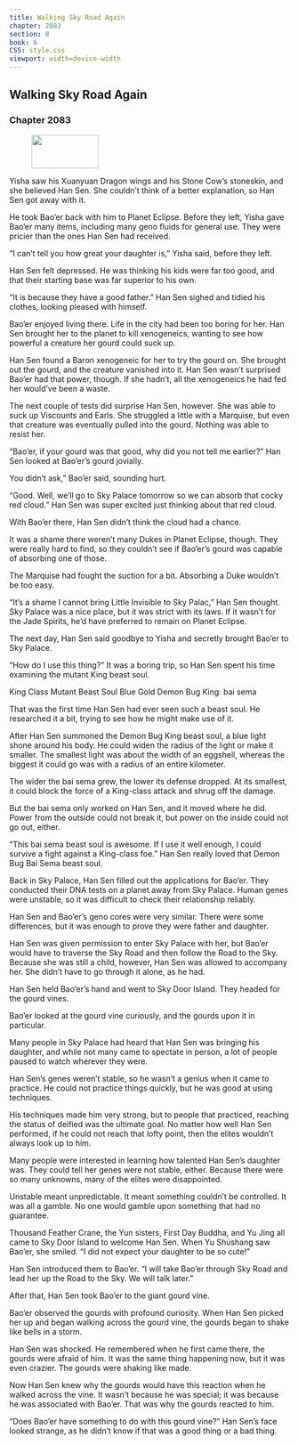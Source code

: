 ```yaml
---
title: Walking Sky Road Again
chapter: 2083
section: 8
book: 6
CSS: style.css
viewport: width=device-width
---
```


## Walking Sky Road Again

### Chapter 2083

<figure>
	<img src="../Images/gem.gif" alt="" id="gem" width="120" height="60" />
</figure>

Yisha saw his Xuanyuan Dragon wings and his Stone Cow’s stoneskin, and she believed Han Sen. She couldn’t think of a better explanation, so Han Sen got away with it.

He took Bao’er back with him to Planet Eclipse. Before they left, Yisha gave Bao’er many items, including many geno fluids for general use. They were pricier than the ones Han Sen had received.

“I can’t tell you how great your daughter is,” Yisha said, before they left.

Han Sen felt depressed. He was thinking his kids were far too good, and that their starting base was far superior to his own.

“It is because they have a good father.” Han Sen sighed and tidied his clothes, looking pleased with himself.

Bao’er enjoyed living there. Life in the city had been too boring for her. Han Sen brought her to the planet to kill xenogeneics, wanting to see how powerful a creature her gourd could suck up.

Han Sen found a Baron xenogeneic for her to try the gourd on. She brought out the gourd, and the creature vanished into it. Han Sen wasn’t surprised Bao’er had that power, though. If she hadn’t, all the xenogeneics he had fed her would’ve been a waste.

The next couple of tests did surprise Han Sen, however. She was able to suck up Viscounts and Earls. She struggled a little with a Marquise, but even that creature was eventually pulled into the gourd. Nothing was able to resist her.

“Bao’er, if your gourd was that good, why did you not tell me earlier?” Han Sen looked at Bao’er’s gourd jovially.

You didn’t ask,” Bao’er said, sounding hurt.

“Good. Well, we’ll go to Sky Palace tomorrow so we can absorb that cocky red cloud.” Han Sen was super excited just thinking about that red cloud.

With Bao’er there, Han Sen didn’t think the cloud had a chance.

It was a shame there weren’t many Dukes in Planet Eclipse, though. They were really hard to find, so they couldn’t see if Bao’er’s gourd was capable of absorbing one of those.

The Marquise had fought the suction for a bit. Absorbing a Duke wouldn’t be too easy.

“It’s a shame I cannot bring Little Invisible to Sky Palac,” Han Sen thought. Sky Palace was a nice place, but it was strict with its laws. If it wasn’t for the Jade Spirits, he’d have preferred to remain on Planet Eclipse.

The next day, Han Sen said goodbye to Yisha and secretly brought Bao’er to Sky Palace.

“How do I use this thing?” It was a boring trip, so Han Sen spent his time examining the mutant King beast soul.

King Class Mutant Beast Soul Blue Gold Demon Bug King: bai sema

That was the first time Han Sen had ever seen such a beast soul. He researched it a bit, trying to see how he might make use of it.

After Han Sen summoned the Demon Bug King beast soul, a blue light shone around his body. He could widen the radius of the light or make it smaller. The smallest light was about the width of an eggshell, whereas the biggest it could go was with a radius of an entire kilometer.

The wider the bai sema grew, the lower its defense dropped. At its smallest, it could block the force of a King-class attack and shrug off the damage.

But the bai sema only worked on Han Sen, and it moved where he did. Power from the outside could not break it, but power on the inside could not go out, either.

“This bai sema beast soul is awesome. If I use it well enough, I could survive a fight against a King-class foe.” Han Sen really loved that Demon Bug Bai Sema beast soul.

Back in Sky Palace, Han Sen filled out the applications for Bao’er. They conducted their DNA tests on a planet away from Sky Palace. Human genes were unstable, so it was difficult to check their relationship reliably.

Han Sen and Bao’er’s geno cores were very similar. There were some differences, but it was enough to prove they were father and daughter.

Han Sen was given permission to enter Sky Palace with her, but Bao’er would have to traverse the Sky Road and then follow the Road to the Sky. Because she was still a child, however, Han Sen was allowed to accompany her. She didn’t have to go through it alone, as he had.

Han Sen held Bao’er’s hand and went to Sky Door Island. They headed for the gourd vines.

Bao’er looked at the gourd vine curiously, and the gourds upon it in particular.

Many people in Sky Palace had heard that Han Sen was bringing his daughter, and while not many came to spectate in person, a lot of people paused to watch wherever they were.

Han Sen’s genes weren’t stable, so he wasn’t a genius when it came to practice. He could not practice things quickly, but he was good at using techniques.

His techniques made him very strong, but to people that practiced, reaching the status of deified was the ultimate goal. No matter how well Han Sen performed, if he could not reach that lofty point, then the elites wouldn’t always look up to him.

Many people were interested in learning how talented Han Sen’s daughter was. They could tell her genes were not stable, either. Because there were so many unknowns, many of the elites were disappointed.

Unstable meant unpredictable. It meant something couldn’t be controlled. It was all a gamble. No one would gamble upon something that had no guarantee.

Thousand Feather Crane, the Yun sisters, First Day Buddha, and Yu Jing all came to Sky Door Island to welcome Han Sen. When Yu Shushang saw Bao’er, she smiled. “I did not expect your daughter to be so cute!”

Han Sen introduced them to Bao’er. “I will take Bao’er through Sky Road and lead her up the Road to the Sky. We will talk later.”

After that, Han Sen took Bao’er to the giant gourd vine.

Bao’er observed the gourds with profound curiosity. When Han Sen picked her up and began walking across the gourd vine, the gourds began to shake like bells in a storm.

Han Sen was shocked. He remembered when he first came there, the gourds were afraid of him. It was the same thing happening now, but it was even crazier. The gourds were shaking like made.

Now Han Sen knew why the gourds would have this reaction when he walked across the vine. It wasn’t because he was special; it was because he was associated with Bao’er. That was why the gourds reacted to him.

“Does Bao’er have something to do with this gourd vine?” Han Sen’s face looked strange, as he didn’t know if that was a good thing or a bad thing.